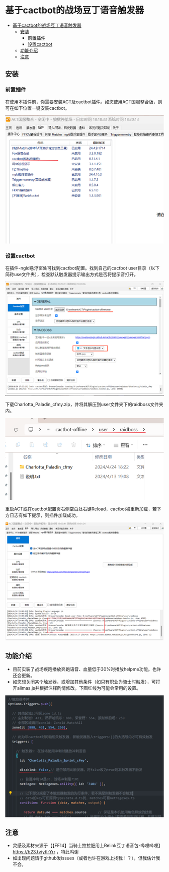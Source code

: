 <!--
 * @Date: 2024-04-24
 * @LastEditors: Wakasagihime-99
 * @LastEditTime: 2024-04-24
 * @FilePath: \\cactbotd:\\software\\ACT\\Plugins\\cactbot-offline\\user\\raidboss\\Charlotta_Paladin_cfmy\\README.md
 * @FFXIV: 玖时九@拂晓之间
 * @Description: 用户指南
-->

# 基于cactbot的战场豆丁语音触发器
<!-- TOC -->

- [基于cactbot的战场豆丁语音触发器](#%E5%9F%BA%E4%BA%8Ecactbot%E7%9A%84%E6%88%98%E5%9C%BA%E8%B1%86%E4%B8%81%E8%AF%AD%E9%9F%B3%E8%A7%A6%E5%8F%91%E5%99%A8)
    - [安装](#%E5%AE%89%E8%A3%85)
        - [前置插件](#%E5%89%8D%E7%BD%AE%E6%8F%92%E4%BB%B6)
        - [设置cactbot](#%E8%AE%BE%E7%BD%AEcactbot)
    - [功能介绍](#%E5%8A%9F%E8%83%BD%E4%BB%8B%E7%BB%8D)
    - [注意](#%E6%B3%A8%E6%84%8F)

<!-- /TOC -->
<!-- /TOC -->

## 安装

### 前置插件

在使用本插件前，你需要安装ACT及cactbot插件。如您使用ACT国服整合版，则可在如下位置一键安装cactbot。

![国服ACT整合版安装cactbot](png\cactbot_install.png)

### 设置cactbot

在插件-ngld悬浮窗处可找到cactbot配置。找到自己的cactbot user目录（以下简称use文件夹），检查默认触发器提示输出方式是否将提示音打开。

![cactbot设置](png\cactbot_config.png)

下载Charlotta_Paladin_cfmy.zip，并将其解压到user文件夹下的raidboss文件夹内。

![解压位置](png\unzip.png)

重启ACT或在cactbot配置页右侧空白处右键Reload，cactbot被重新加载，若下方日志有如下提示，则插件加载成功。

![加载成功](png\succesfullyrun.png)

## 功能介绍

- 目前实装了战场疾跑播放奔跑语音、血量低于30%时播放helpme功能。也许还会更新。
- 如您想关闭某个触发器，或增加其他条件（如只有职业为骑士时触发），可打开alimas.js并根据注释酌情修改。下图红线为可能会常用的设置。

![代码示例](png\codedemo.png)

## 注意

- 灵感及素材来源于【【FF14】当骑士拉拉肥用上Relink豆丁语音包-哔哩哔哩】 <https://b23.tv/ytIrYrr> ，特此鸣谢
- 如出现问题请于github发issues（或者也许在游戏上找我！？），但我估计我不会。
